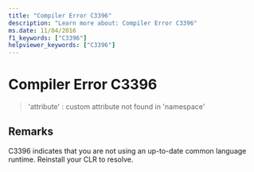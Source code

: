 ```yaml
---
title: "Compiler Error C3396"
description: "Learn more about: Compiler Error C3396"
ms.date: 11/04/2016
f1_keywords: ["C3396"]
helpviewer_keywords: ["C3396"]
---
```

# Compiler Error C3396

> 'attribute' : custom attribute not found in 'namespace'

## Remarks

C3396 indicates that you are not using an up-to-date common language runtime.  Reinstall your CLR to resolve.
